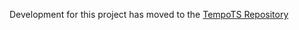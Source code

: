Development for this project has moved to the [TempoTS Repository](https://github.com/fponticelli/tempots)
